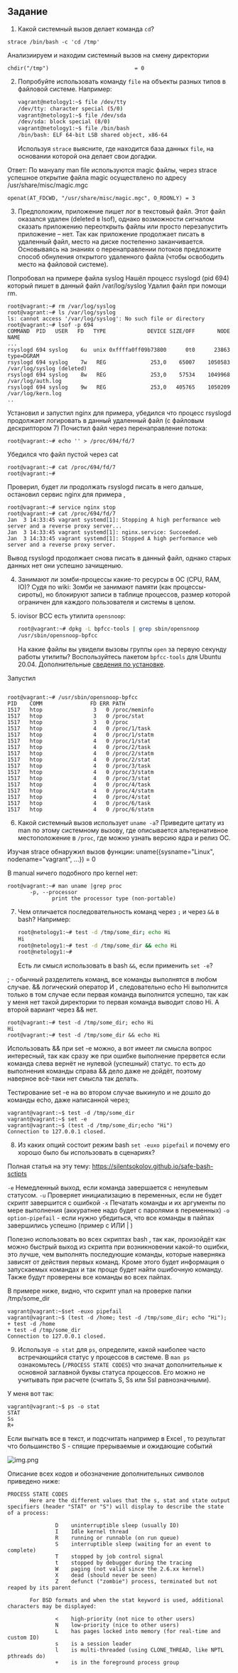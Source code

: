 ## Задание

1. Какой системный вызов делает команда `cd`? 
```shell
strace /bin/bash -c 'cd /tmp'
```
Анализиируем и находим системный вызов на смену директории  
```shell
chdir("/tmp")                           = 0
```

2. Попробуйте использовать команду `file` на объекты разных типов в файловой системе. Например:
    ```bash
    vagrant@netology1:~$ file /dev/tty
    /dev/tty: character special (5/0)
    vagrant@netology1:~$ file /dev/sda
    /dev/sda: block special (8/0)
    vagrant@netology1:~$ file /bin/bash
    /bin/bash: ELF 64-bit LSB shared object, x86-64
    ```
    Используя `strace` выясните, где находится база данных `file`, на основании которой она делает свои догадки.

Ответ:
По мануалу man file используются magic файлы, через strace успешное открытие файла magic осуществлено по адресу /usr/share/misc/magic.mgc
```shell
openat(AT_FDCWD, "/usr/share/misc/magic.mgc", O_RDONLY) = 3
```

3. Предположим, приложение пишет лог в текстовый файл. Этот файл оказался удален (deleted в lsof), однако возможности сигналом сказать приложению переоткрыть файлы или просто перезапустить приложение – нет. Так как приложение продолжает писать в удаленный файл, место на диске постепенно заканчивается. Основываясь на знаниях о перенаправлении потоков предложите способ обнуления открытого удаленного файла (чтобы освободить место на файловой системе).

Попробовал на примере файла syslog 
Нашёл процесс rsyslogd (pid 694) который пишет в данный файл /var/log/syslog
Удалил файл при помощи rm. 
```shell
root@vagrant:~# rm /var/log/syslog
root@vagrant:~# ls /var/log/syslog
ls: cannot access '/var/log/syslog': No such file or directory
root@vagrant:~# lsof -p 694
COMMAND  PID   USER   FD   TYPE             DEVICE SIZE/OFF       NODE NAME
...
rsyslogd 694 syslog    6u  unix 0xffffa0ff09b73800      0t0      23863 type=DGRAM
rsyslogd 694 syslog    7w   REG              253,0    65007    1050583 /var/log/syslog (deleted)
rsyslogd 694 syslog    8w   REG              253,0    57534    1049968 /var/log/auth.log
rsyslogd 694 syslog    9w   REG              253,0   405765    1050209 /var/log/kern.log
..
```
Установил и запустил nginx для примера, убедился что процесс rsyslogd продолжает логировать  в данный удаленный файл (с файловым дескриптором 7)
Почистил файл через перенаправление потока:
```shell
root@vagrant:~# echo '' > /proc/694/fd/7
```
Убедился что файл пустой через cat
```shell
root@vagrant:~# cat /proc/694/fd/7
root@vagrant:~#
```
Проверил, будет ли продолжать rsyslogd писать в него дальше, остановил сервис nginx для примера ,
```shell
root@vagrant:~# service nginx stop
root@vagrant:~# cat /proc/694/fd/7
Jan  3 14:33:45 vagrant systemd[1]: Stopping A high performance web server and a reverse proxy server...
Jan  3 14:33:45 vagrant systemd[1]: nginx.service: Succeeded.
Jan  3 14:33:45 vagrant systemd[1]: Stopped A high performance web server and a reverse proxy server.
```
Вывод rsyslogd продолжает снова писать в данный файл, однако старых данных нет они успешно зачищеныю.

4. Занимают ли зомби-процессы какие-то ресурсы в ОС (CPU, RAM, IO)?
Судя по wiki:
Зомби не занимают памяти (как процессы-сироты), но блокируют записи в таблице процессов, размер которой ограничен для каждого пользователя и системы в целом.

5. iovisor BCC есть утилита `opensnoop`:
    ```bash
    root@vagrant:~# dpkg -L bpfcc-tools | grep sbin/opensnoop
    /usr/sbin/opensnoop-bpfcc
    ```
    На какие файлы вы увидели вызовы группы `open` за первую секунду работы утилиты? Воспользуйтесь пакетом `bpfcc-tools` для Ubuntu 20.04. Дополнительные [сведения по установке](https://github.com/iovisor/bcc/blob/master/INSTALL.md).

Запустил
```shell

root@vagrant:~# /usr/sbin/opensnoop-bpfcc
PID    COMM               FD ERR PATH
1517   htop                3   0 /proc/meminfo
1517   htop                3   0 /proc/stat
1517   htop                3   0 /proc
1517   htop                4   0 /proc/1/task
1517   htop                4   0 /proc/1/statm
1517   htop                4   0 /proc/1/stat
1517   htop                4   0 /proc/2/task
1517   htop                4   0 /proc/2/statm
1517   htop                4   0 /proc/2/stat
1517   htop                4   0 /proc/3/task
1517   htop                4   0 /proc/3/statm
1517   htop                4   0 /proc/3/stat
1517   htop                4   0 /proc/4/task
1517   htop                4   0 /proc/4/statm
1517   htop                4   0 /proc/4/stat
1517   htop                4   0 /proc/6/task
1517   htop                4   0 /proc/6/statm
```

6. Какой системный вызов использует `uname -a`? Приведите цитату из man по этому системному вызову, где описывается альтернативное местоположение в `/proc`, где можно узнать версию ядра и релиз ОС.

Изучая strace обнаружил вызов функции: 
uname({sysname="Linux", nodename="vagrant", ...}) = 0

В manual ничего подобного про kernel нет:
```shell
root@vagrant:~# man uname |grep proc
       -p, --processor
              print the processor type (non-portable)
```

7. Чем отличается последовательность команд через `;` и через `&&` в bash? Например:
    ```bash
    root@netology1:~# test -d /tmp/some_dir; echo Hi
    Hi
    root@netology1:~# test -d /tmp/some_dir && echo Hi
    root@netology1:~#
    ```
    Есть ли смысл использовать в bash `&&`, если применить `set -e`?

; - обычный разделитель команд, все команды выполнятся в любом случае.
&& логический оператор И , следовательно echo Hi выполнится только в том случае если первая команда выполнится успешно, так как у меня нет такой директории
то первая команда выводит слово Hi. А второй вариант через && нет. 

```shell
root@vagrant:~# test -d /tmp/some_dir; echo Hi
Hi
root@vagrant:~# test -d /tmp/some_dir && echo Hi
```

Использовать && при set -e можно, а вот имеет ли смысла вопрос интересный, 
так как сразу же при ошибке выполнение прервется если команда слева вернёт не нулевой (успешный) статус.
то есть до выполнения команды справа && дело даже не дойдёт, поэтому наверное всё-таки нет смысла так делать.

Тестирование set -e на во втором случае выкинуло и не дошло до команды echo, даже написанной через; 
```shell
vagrant@vagrant:~$ test -d /tmp/some_dir
vagrant@vagrant:~$ set -e
vagrant@vagrant:~$ (test -d /tmp/some_dir;echo "Hi")
Connection to 127.0.0.1 closed.
```

8. Из каких опций состоит режим bash `set -euxo pipefail` и почему его хорошо было бы использовать в сценариях?

Полная статья на эту тему:
https://silentsokolov.github.io/safe-bash-sctipts

`-e` Немедленный выход, если команда завершается с ненулевым статусом. 
`-u` Проверяет инициализацию в переменных, если не будет скрипт завершится с ошибкой
`-x` Печатать команды и их аргументы по мере выполнения (аккуратнее надо будет с паролями в переменных) 
`-o option-pipefail` - если нужно убедиться, что все команды в пайпах завершились успешно (пример с ИЛИ | )

Полезно использовать во всех скриптах bash , так как, произойдёт как можно быстрый выход из скрипта при возникновении какой-то ошибки, 
это лучше, чем выполнять последующие команды, которые наверняка зависят от действия первых команд. 
Кроме этого будет информация о запускаемых командах и так проще будет найти ошибочную команду.
Также будут проверены все команды во всех пайпах.

В примере ниже, видно, что скрипт упал на проверке папки /tmp/some_dir
```shell
vagrant@vagrant:~$set -euxo pipefail
vagrant@vagrant:~$ (test -d /home; test -d /tmp/some_dir; echo "Hi");
+ test -d /home
+ test -d /tmp/some_dir
Connection to 127.0.0.1 closed.
```

9. Используя `-o stat` для `ps`, определите, какой наиболее часто встречающийся статус у процессов в системе. В `man ps` ознакомьтесь (`/PROCESS STATE CODES`) что значат дополнительные к основной заглавной буквы статуса процессов. Его можно не учитывать при расчете (считать S, Ss или Ssl равнозначными).

У меня вот так:
```shell
vagrant@vagrant:~$ ps -o stat
STAT
Ss
R+
```
Если выгнать все в текст, и подсчитать например в Excel , то результат что большинство  S - спящие прерываемые и ожидающие событий  

![img.png](img.png)

Описание всех кодов и обозначение дополнительных символов приведено ниже:
```shell
PROCESS STATE CODES
       Here are the different values that the s, stat and state output specifiers (header "STAT" or "S") will display to describe the state of a process:

               D    uninterruptible sleep (usually IO)
               I    Idle kernel thread
               R    running or runnable (on run queue)
               S    interruptible sleep (waiting for an event to complete)
               T    stopped by job control signal
               t    stopped by debugger during the tracing
               W    paging (not valid since the 2.6.xx kernel)
               X    dead (should never be seen)
               Z    defunct ("zombie") process, terminated but not reaped by its parent

       For BSD formats and when the stat keyword is used, additional characters may be displayed:

               <    high-priority (not nice to other users)
               N    low-priority (nice to other users)
               L    has pages locked into memory (for real-time and custom IO)
               s    is a session leader
               l    is multi-threaded (using CLONE_THREAD, like NPTL pthreads do)
               +    is in the foreground process group
```

